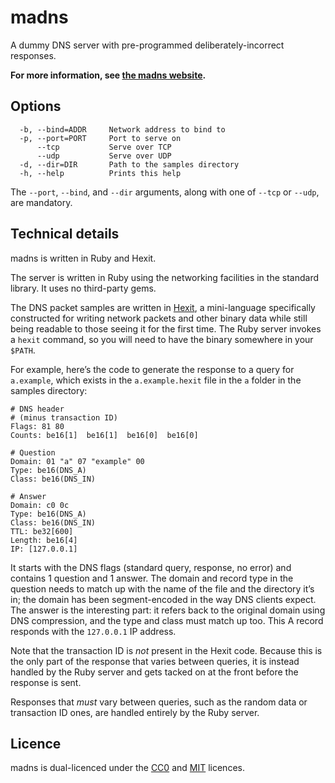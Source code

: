 madns
=====

A dummy DNS server with pre-programmed deliberately-incorrect responses.

**For more information, see [the madns website](https://madns.binarystar.systems/).**


Options
-------

```
  -b, --bind=ADDR     Network address to bind to
  -p, --port=PORT     Port to serve on
      --tcp           Serve over TCP
      --udp           Serve over UDP
  -d, --dir=DIR       Path to the samples directory
  -h, --help          Prints this help
```

The `--port`, `--bind`, and `--dir` arguments, along with one of `--tcp` or `--udp`, are mandatory.


Technical details
-----------------

madns is written in Ruby and Hexit.

The server is written in Ruby using the networking facilities in the standard library. It uses no third-party gems.

The DNS packet samples are written in [Hexit](https://github.com/ogham/hexit), a mini-language specifically constructed for writing network packets and other binary data while still being readable to those seeing it for the first time. The Ruby server invokes a `hexit` command, so you will need to have the binary somewhere in your `$PATH`.

For example, here’s the code to generate the response to a query for `a.example`, which exists in the `a.example.hexit` file in the `a` folder in the samples directory:

```hexit
# DNS header
# (minus transaction ID)
Flags: 81 80
Counts: be16[1]  be16[1]  be16[0]  be16[0]

# Question
Domain: 01 "a" 07 "example" 00
Type: be16(DNS_A)
Class: be16(DNS_IN)

# Answer
Domain: c0 0c
Type: be16(DNS_A)
Class: be16(DNS_IN)
TTL: be32[600]
Length: be16[4]
IP: [127.0.0.1]
```

It starts with the DNS flags (standard query, response, no error) and contains 1 question and 1 answer. The domain and record type in the question needs to match up with the name of the file and the directory it’s in; the domain has been segment-encoded in the way DNS clients expect. The answer is the interesting part: it refers back to the original domain using DNS compression, and the type and class must match up too. This A record responds with the `127.0.0.1` IP address.

Note that the transaction ID is _not_ present in the Hexit code. Because this is the only part of the response that varies between queries, it is instead handled by the Ruby server and gets tacked on at the front before the response is sent.

Responses that _must_ vary between queries, such as the random data or transaction ID ones, are handled entirely by the Ruby server.


Licence
-------

madns is dual-licenced under the [CC0](https://creativecommons.org/share-your-work/public-domain/cc0/) and [MIT](https://opensource.org/licenses/MIT) licences.

